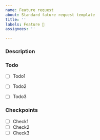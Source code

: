 ```yaml
---
name: Feature request
about: Standard fature request template
title: ''
labels: Feature 🎨
assignees: ''

---
```


### Description


### Todo
- [ ] Todo1
- [ ] Todo2
- [ ] Todo3


### Checkpoints
- [ ] Check1
- [ ] Check2
- [ ] Check3
